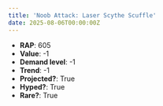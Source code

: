 ```yaml
---
title: 'Noob Attack: Laser Scythe Scuffle'
date: 2025-08-06T00:00:00Z
---
```

- **RAP**: 605
- **Value**: -1
- **Demand level**: -1
- **Trend**: -1
- **Projected?**: True
- **Hyped?**: True
- **Rare?**: True
